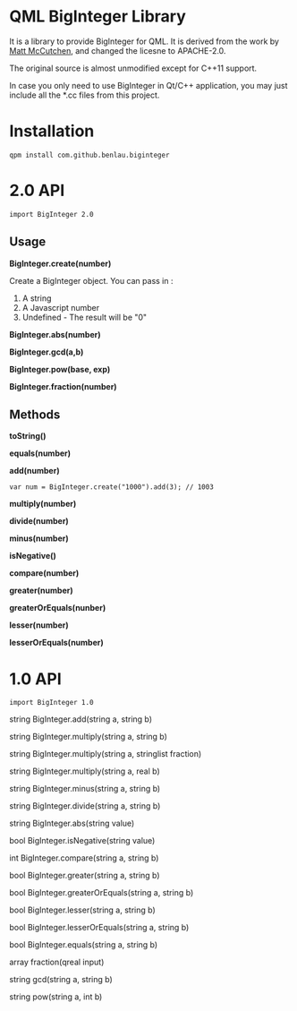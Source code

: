 QML BigInteger Library
======================

It is a library to provide BigInteger for QML.
It is derived from the work by [Matt McCutchen](https://mattmccutchen.net/bigint/), and changed the licesne to APACHE-2.0.

The original source is almost unmodified except for C++11 support.

In case you only need to use BigInteger in Qt/C++ application, 
you may just include all the *.cc files from this project.

Installation
============

	qpm install com.github.benlau.biginteger

2.0 API
======

```
import BigInteger 2.0
```

Usage
-----

**BigInteger.create(number)**

Create a BigInteger object. You can pass in :

1. A string
2. A Javascript number
3. Undefined - The result will be "0"

**BigInteger.abs(number)**

**BigInteger.gcd(a,b)**

**BigInteger.pow(base, exp)**

**BigInteger.fraction(number)**

Methods
-------

**toString()**


**equals(number)**

**add(number)**

```
var num = BigInteger.create("1000").add(3); // 1003
```

**multiply(number)**

**divide(number)**

**minus(number)**

**isNegative()**

**compare(number)**

**greater(number)**

**greaterOrEquals(nunber)**

**lesser(number)**

**lesserOrEquals(number)**



1.0 API
===

```
import BigInteger 1.0
```

string BigInteger.add(string a, string b)

string BigInteger.multiply(string a, string b)

string BigInteger.multiply(string a, stringlist fraction)

string BigInteger.multiply(string a, real b)

string BigInteger.minus(string a, string b)

string BigInteger.divide(string a, string b)

string BigInteger.abs(string value)

bool BigInteger.isNegative(string value)

int BigInteger.compare(string a, string b)

bool BigInteger.greater(string a, string b)

bool BigInteger.greaterOrEquals(string a, string b)

bool BigInteger.lesser(string a, string b)

bool BigInteger.lesserOrEquals(string a, string b)

bool BigInteger.equals(string a, string b)

array fraction(qreal input)

string gcd(string a, string b)

string pow(string a, int b)


